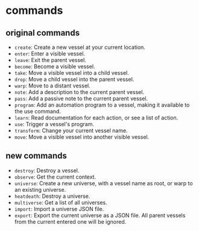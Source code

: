 # commands

## original commands

- `create`: Create a new vessel at your current location.
- `enter`: Enter a visible vessel.
- `leave`: Exit the parent vessel.
- `become`: Become a visible vessel.
- `take`: Move a visible vessel into a child vessel.
- `drop`: Move a child vessel into the parent vessel.
- `warp`: Move to a distant vessel.
- `note`: Add a description to the current parent vessel.
- `pass`: Add a passive note to the current parent vessel.
- `program`: Add an automation program to a vessel, making it available to the use command.
- `learn`: Read documentation for each action, or see a list of action.
- `use`: Trigger a vessel's program.
- `transform`: Change your current vessel name.
- `move`: Move a visible vessel into another visible vessel.

## new commands

- `destroy`: Destroy a vessel.
- `observe`: Get the current context.
- `universe`: Create a new universe, with a vessel name as root, or warp to an existing universe.
- `heatdeath`: Destroy a universe.
- `multiverse`: Get a list of all universes.
- `import`: Import a universe JSON file.
- `export`: Export the current universe as a JSON file. All parent vessels from the current entered one will be ignored.
